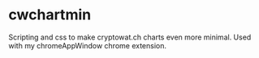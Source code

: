 # cwchartmin
Scripting and css to make cryptowat.ch charts even more minimal. Used with my chromeAppWindow chrome extension.
